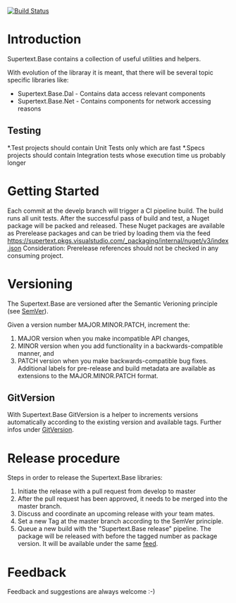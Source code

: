 [![Build Status](https://supertext.visualstudio.com/Supertext/_apis/build/status/Supertext.Base)](https://supertext.visualstudio.com/Supertext/_build/latest?definitionId=14)

# Introduction 
Supertext.Base contains a collection of useful utilities and helpers. 

With evolution of the libraray it is meant, that there will be several topic specific libraries like:
* Supertext.Base.Dal - Contains data access relevant components
* Supertext.Base.Net - Contains components for network accessing reasons

## Testing 
*.Test projects should contain Unit Tests only which are fast
*.Specs projects should contain Integration tests whose execution time us probably longer

# Getting Started
Each commit at the develp branch will trigger a CI pipeline build. The build runs all unit tests. After the successful pass of build and test, 
a Nuget package will be packed and released. These Nuget packages are available as Prerelease packages and can be tried by loading them via the feed https://supertext.pkgs.visualstudio.com/_packaging/internal/nuget/v3/index.json
Consideration: Prerelease references should not be checked in any consuming project.

# Versioning
The Supertext.Base are versioned after the Semantic Verioning principle (see [SemVer](https://semver.org/)).

Given a version number MAJOR.MINOR.PATCH, increment the:

1. MAJOR version when you make incompatible API changes,
2. MINOR version when you add functionality in a backwards-compatible manner, and
3. PATCH version when you make backwards-compatible bug fixes.
Additional labels for pre-release and build metadata are available as extensions to the MAJOR.MINOR.PATCH format.

## GitVersion
With Supertext.Base GitVersion is a helper to increments versions automatically according to the existing version and available tags.
Further infos under [GitVersion](https://gitversion.readthedocs.io/en/latest/).

# Release procedure
Steps in order to release the Supertext.Base libraries:
1. Initiate the release with a pull request from develop to master
2. After the pull request has been approved, it needs to be merged into the master branch.
3. Discuss and coordinate an upcoming release with your team mates.
4. Set a new Tag at the master branch according to the SemVer principle. 
5. Queue a new build with the "Supertext.Base release" pipeline.
	The package will be released with before the tagged number as package version. It will be available under the same [feed](https://supertext.pkgs.visualstudio.com/_packaging/internal/nuget/v3/index.json).

# Feedback
Feedback and suggestions are always welcome :-)